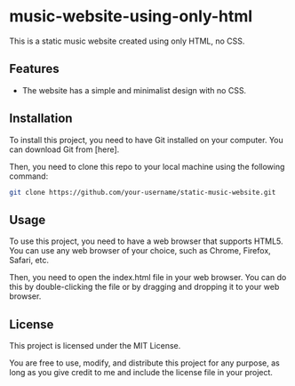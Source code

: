 # music-website-using-only-html

This is a static music website created using only HTML, no CSS.

## Features

- The website has a simple and minimalist design with no CSS.

## Installation

To install this project, you need to have Git installed on your computer. You can download Git from [here].

Then, you need to clone this repo to your local machine using the following command:

```bash
git clone https://github.com/your-username/static-music-website.git
```

## Usage

To use this project, you need to have a web browser that supports HTML5. You can use any web browser of your choice, such as Chrome, Firefox, Safari, etc.

Then, you need to open the index.html file in your web browser. You can do this by double-clicking the file or by dragging and dropping it to your web browser.


## License

This project is licensed under the MIT License.

You are free to use, modify, and distribute this project for any purpose, as long as you give credit to me and include the license file in your project.

